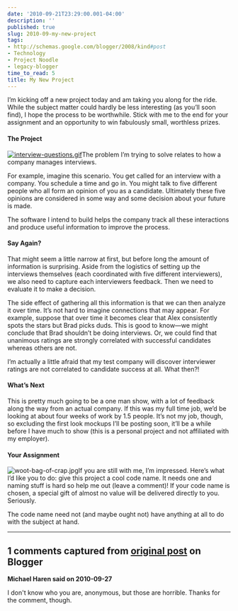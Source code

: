 ```yaml
---
date: '2010-09-21T23:29:00.001-04:00'
description: ''
published: true
slug: 2010-09-my-new-project
tags:
- http://schemas.google.com/blogger/2008/kind#post
- Technology
- Project Noodle
- legacy-blogger
time_to_read: 5
title: My New Project
---
```



I’m kicking off a new project today and am taking you along for the ride. While the subject matter could hardly be less interesting (as you’ll soon find), I hope the process to be worthwhile. Stick with me to the end for your assignment and an opportunity to win fabulously small, worthless prizes.  <h4>The Project</h4>

[![interview-questions.gif](interview-questions.gif)](http://www.toothpastefordinner.com/tfd-archives/tfdarchive-oct03.php)The problem I’m trying to solve relates to how a company manages interviews. 

For example, imagine this scenario. You get called for an interview with a company. You schedule a time and go in. You might talk to five different people who all form an opinion of you as a candidate. Ultimately these five opinions are considered in some way and some decision about your future is made.

The software I intend to build helps the company track all these interactions and produce useful information to improve the process.   <h4>Say Again?</h4>

That might seem a little narrow at first, but before long the amount of information is surprising. Aside from the logistics of setting up the interviews themselves (each coordinated with five different interviewers), we also need to capture each interviewers feedback. Then we need to evaluate it to make a decision. 

The side effect of gathering all this information is that we can then analyze it over time. It’s not hard to imagine connections that may appear. For example, suppose that over time it becomes clear that Alex consistently spots the stars but Brad picks duds. This is good to know—we might conclude that Brad shouldn’t be doing interviews. Or, we could find that unanimous ratings are strongly correlated with successful candidates whereas others are not.

I’m actually a little afraid that my test company will discover interviewer ratings are not correlated to candidate success at all. What then?!  <h4>What’s Next</h4>

This is pretty much going to be a one man show, with a lot of feedback along the way from an actual company. If this was my full time job, we’d be looking at about four weeks of work by 1.5 people. It’s not my job, though, so excluding the first look mockups I’ll be posting soon, it’ll be a while before I have much to show (this is a personal project and not affiliated with my employer).   <h4>Your Assignment</h4>

![woot-bag-of-crap.jpg](woot-bag-of-crap.jpg)If you are still with me, I’m impressed. Here’s what I’d like you to do: give this project a cool code name. It needs one and naming stuff is hard so help me out (leave a comment)! If your code name is chosen, a special gift of almost no value will be delivered directly to you. Seriously.

The code name need not (and maybe ought not) have anything at all to do with the subject at hand.

---

## 1 comments captured from [original post](https://blog.wassupy.com/2010/09/my-new-project.html) on Blogger

**Michael Haren said on 2010-09-27**

I don't know who you are, anonymous, but those are horrible. Thanks for the comment, though.


